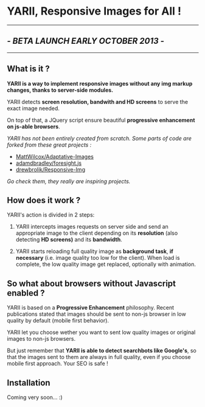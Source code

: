 # YARII, Responsive Images for All ! #
----------
## *- BETA LAUNCH EARLY OCTOBER 2013 -* ##
----------
## What is it ? ##
**YARII is a way to implement responsive images without any img markup changes, thanks to server-side modules.**

YARII detects **screen resolution, bandwith and HD screens** to serve the exact image needed.

On top of that, a JQuery script ensure beautiful **progressive enhancement on js-able browsers**.


*YARII has not been entirely created from scratch. Some parts of code are forked from these great projects :*

- [MattWilcox/Adaptative-Images](https://github.com/MattWilcox/Adaptive-Images "MattWilcox/Adaptative-Images")
- [adamdbradley/foresight.js](https://github.com/adamdbradley/foresight.js/ "adamdbradley/foresight.js")
- [drewbrolik/Responsive-Img](https://github.com/drewbrolik/Responsive-Img "drewbrolik/Responsive-Img")

*Go check them, they really are inspiring projects.*

## How does it work ? ##
YARII's action is divided in 2 steps: 

1. YARII intercepts images requests on server side and send an appropriate image to the client depending on  its **resolution** (also detecting **HD screens)** and its **bandwidth**.

2. YARII starts reloading full quality image as **background task**, **if necessary** (i.e. image quality too low for the client). When load is complete, the low quality image get replaced, optionally with animation.


## So what about browsers without Javascript enabled ? ##
YARII is based on a **Progressive Enhancement** philosophy. Recent publications stated that images should be sent to non-js browser in low quality by default (mobile first behavior).

YARII let you choose wether you want to sent low quality images or original images to non-js browsers.

But just remember that **YARII is able to detect searchbots like Google's**, so that the images sent to them are always in full quality, even if you choose mobile first approach. Your SEO is safe !

## Installation ##

Coming very soon... :)
